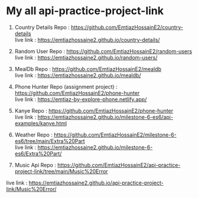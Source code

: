 # My all api-practice-project-link 
1. Country Details Repo : https://github.com/EmtiazHossainE2/country-details <br>
live link : https://emtiazhossaine2.github.io/country-details/ 

2. Random User Repo : https://github.com/EmtiazHossainE2/random-users <br>
live link : https://emtiazhossaine2.github.io/random-users/ 

3. MealDb Repo : https://github.com/EmtiazHossainE2/mealdb <br>
live link : https://emtiazhossaine2.github.io/mealdb/

4. Phone Hunter Repo (assignment project) : https://github.com/EmtiazHossainE2/phone-hunter <br>
live link : https://emtiaz-by-explore-phone.netlify.app/

5. Kanye Repo  : https://github.com/EmtiazHossainE2/phone-hunter <br>
live link : https://emtiazhossaine2.github.io/milestone-6-es6/api-examples/kanye.html

6. Weather Repo  : https://github.com/EmtiazHossainE2/milestone-6-es6/tree/main/Extra%20Part <br>
live link : https://emtiazhossaine2.github.io/milestone-6-es6/Extra%20Part/

6. Music Api Repo  : https://github.com/EmtiazHossainE2/api-practice-project-link/tree/main/Music%20Error <br>

live link : https://emtiazhossaine2.github.io/api-practice-project-link/Music%20Error/


